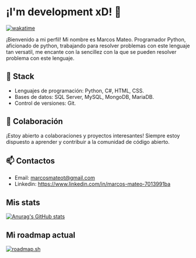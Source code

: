 # ¡I'm development xD! 👋

[![wakatime](https://wakatime.com/badge/user/f68f6773-2c77-49c5-90d2-d3fb829ee671.svg)](https://wakatime.com/@f68f6773-2c77-49c5-90d2-d3fb829ee671)

¡Bienvenido a mi perfil!
Mi nombre es Marcos Mateo. Programador Python, aficionado de python, trabajando para resolver problemas con este lenguaje tan versatil, me encante con la sencillez con la que se pueden resolver problema con este lenguaje. 

## 🚀 Stack

- Lenguajes de programación: Python, C#, HTML, CSS.
- Bases de datos: SQL Server, MySQL, MongoDB, MariaDB.
- Control de versiones: Git.

## 👯 Colaboración

¡Estoy abierto a colaboraciones y proyectos interesantes! Siempre estoy dispuesto a aprender y contribuir a la comunidad de código abierto.

## 📫 Contactos

 - Email: marcosmateot@gmail.com
 - Linkedin: https://www.linkedin.com/in/marcos-mateo-7013991ba

## Mis stats
[![Anurag's GitHub stats](https://github-readme-stats.vercel.app/api?username=kmbmarcos&theme=tokyonight&show_icons=true)](https://github.com/anuraghazra/github-readme-stats)

## Mi roadmap actual
[![roadmap.sh](https://roadmap.sh/card/wide/66b98057b64402e0528b3c8c?variant=dark&roadmaps=data-analyst%2Cpython)](https://roadmap.sh)
